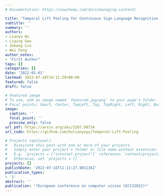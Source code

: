 ```yaml
---
# Documentation: https://wowchemy.com/docs/managing-content/

title: 'Temporal Lift Pooling for Continuous Sign Language Recognition'
subtitle: ''
summary: ''
authors:
- Lianyu Hu 
- Liqing Gao
- Zekang Liu
- Wei Feng
author_notes:
- "First Author"
tags: []
categories: []
date: '2022-01-01'
lastmod: 2022-07-16T19:11:29+08:00
featured: false
draft: false

# Featured image
# To use, add an image named `featured.jpg/png` to your page's folder.
# Focal points: Smart, Center, TopLeft, Top, TopRight, Left, Right, BottomLeft, Bottom, BottomRight.
image:
  caption: ''
  focal_point: ''
  preview_only: false
url_pdf: https://arxiv.org/abs/2207.08734
url_code: https://github.com/hulianyuyy/Temporal-Lift-Pooling

# Projects (optional).
#   Associate this post with one or more of your projects.
#   Simply enter your project's folder or file name without extension.
#   E.g. `projects = ["internal-project"]` references `content/project/deep-learning/index.md`.
#   Otherwise, set `projects = []`.
projects: []
publishDate: '2022-07-16T11:11:27.901116Z'
publication_types:
- '1'
abstract: ''
publication: '*European conference on computer vision (ECCV2022)*'
---
```

